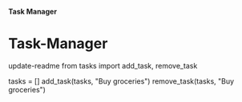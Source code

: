 **Task Manager**
# Task-Manager
update-readme from tasks import add_task, remove_task

tasks = []
add_task(tasks, "Buy groceries")
remove_task(tasks, "Buy groceries")